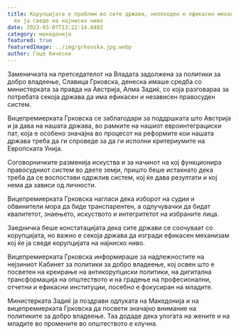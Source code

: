 ```yaml
---
title: Корупцијата е проблем во сите држави, неопходен е ефикасен механизам кој
  ќе ја сведе на најниско ниво
date: 2023-03-07T13:22:14.848Z
category: македонија
featured: true
featuredImage: ../img/grkovska.jpg.webp
author: Гоце Кически
---
```


<!--StartFragment-->

Заменичката на претседателот на Владата задолжена за политики за добро владеење, Славица Грковска, денеска имаше средба со министерката за правда на Австрија, Алма Задиќ, со која разговараа за потребата секоја држава да има ефикасен и независен правосуден систем.

Вицепремиерката Грковска се заблагодари за поддршката што Австрија и ја дава на нашата држава, во рамките на нашиот евроинтеграциски пат, која е особено значајна во процесот на реформите кои нашата држава треба да ги спроведе за да ги исполни критериумите на Европската Унија.

Соговорничките разменија искуства и за начинот на кој функционира правосудниот систем во двете земји, пришто беше истакнато дека треба да се воспостави одржлив систем, кој ќе дава резултати и кој нема да зависи од личности.

Вицепремиерката Грковска нагласи дека изборот на судии и обвинители мора да биде транспарентен, а одлучувачки да бидат квалитетот, знаењето, искуството и интегритетот на избраните лица.

Заедничка беше констатацијата дека сите држави се соочуваат со корупцијата, но важно е секоја држава да изгради ефикасен механизам кој ќе ја сведе корупцијата на најниско ниво.

Вицепремиерката Грковска информираше за надлежностите на нејзиниот Кабинет за политики за добро владеење, кој освен што е посветен на креирање на антикорупциски политики, на дигитална трансформација на општеството и на градење на професионални, отчетни и ефикасни институции, посебно е фокусиран на младите.

Министерката Задиќ ја поздрави одлуката на Македонија и на вицепремиерката Грковска да посвети значајно внимание на политиките за добро владеење. Таа додаде дека улогата на жените и на младите во промените во општеството е клучна.

<!--EndFragment-->
